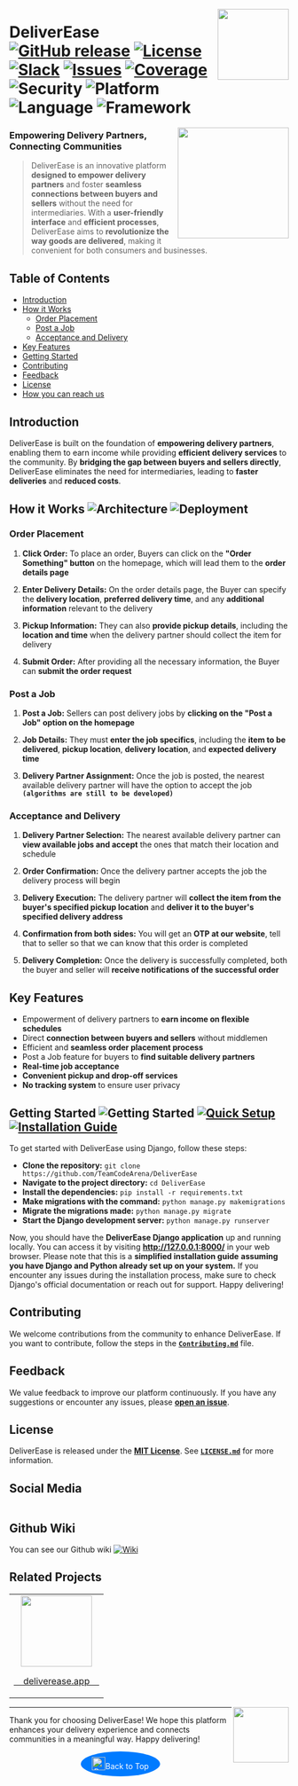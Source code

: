 <!-- Documentation start -->
<!-- Logo start -->
<img align="right" width="128" src="https://gcdnb.pbrd.co/images/nlDr0mgn0Nkp.png"></a>
<!-- Logo end -->
<a id="top"></a>
# DeliverEase [![GitHub release](https://img.shields.io/github/release/TeamCodeArena/DeliverEase.svg?style=flat-square)](https://github.com/TeamCodeArena/DeliverEase/releases)  [![License](https://img.shields.io/github/license/TeamCodeArena/DeliverEase.svg?style=flat-square)](https://opensource.org/licenses/MIT)  [![Slack](https://img.shields.io/badge/Slack-4A154B?style=flat&logo=slack&logoColor=white)](https://join.slack.com/t/deliverease-group/shared_invite/zt-20af47vjo-msHq~8~PRsmi3x5~rMzs7g) [![Issues](https://img.shields.io/github/issues/TeamCodeArena/DeliverEase.svg?style=flat-square)](https://github.com/TeamCodeArena/DeliverEase/issues) [![Coverage](https://img.shields.io/codecov/c/github/TeamCodeArena/DeliverEase.svg?style=flat-square)](https://codecov.io/gh/TeamCodeArena/DeliverEase) ![Security](https://img.shields.io/badge/Security-SSL-yellow?style=flat-square) ![Platform](https://img.shields.io/badge/Platform-Web-brightgreen?style=flat-square) ![Language](https://img.shields.io/badge/Language-Python%2C%20HTML%2C%20CSS%2C%20Shell%2C%20JavaScript-blue?style=flat-square) ![Framework](https://img.shields.io/badge/Framework-Django-orange?style=flat-square)
<img align="right" width="200" src="https://gcdnb.pbrd.co/images/UkjcafJdZxhy.png"></a>

### Empowering Delivery Partners, Connecting Communities
>DeliverEase is an innovative platform **designed to empower delivery partners** and foster **seamless connections between buyers and sellers** without the need for intermediaries. With a **user-friendly interface** and **efficient processes**, DeliverEase aims to **revolutionize the way goods are delivered**, making it convenient for both consumers and businesses.

## Table of Contents
- [Introduction](#introduction)
- [How it Works](#how-it-works)
  - [Order Placement](#order-placement)
  - [Post a Job](#post-a-job)
  - [Acceptance and Delivery](#acceptance-and-delivery)
- [Key Features](#key-features)
- [Getting Started](#getting-started)
- [Contributing](#contributing)
- [Feedback](#feedback)
- [License](#license)
- [How you can reach us](#social-media)



## Introduction
DeliverEase is built on the foundation of **empowering delivery partners**, enabling them to earn income while providing **efficient delivery services** to the community. By **bridging the gap between buyers and sellers directly**, DeliverEase eliminates the need for intermediaries, leading to **faster deliveries** and **reduced costs**.

## How it Works ![Architecture](https://img.shields.io/badge/Architecture-MVC-lightgrey?style=flat-square) ![Deployment](https://img.shields.io/badge/Deployment-Heroku-purple?style=flat-square)

### Order Placement 
1. **Click Order:** To place an order, Buyers can click on the **"Order Something" button** on the homepage, which will lead them to the **order details page**

2. **Enter Delivery Details:** On the order details page, the Buyer can specify the **delivery location**, **preferred delivery time**, and any **additional information** relevant to the delivery

3. **Pickup Information:** They can also **provide pickup details**, including the **location and time** when the delivery partner should collect the item for delivery

4. **Submit Order:** After providing all the necessary information, the Buyer can **submit the order request**

### Post a Job 
1. **Post a Job:** Sellers can post delivery jobs by **clicking on the "Post a Job" option on the homepage**

2. **Job Details:** They must **enter the job specifics**, including the **item to be delivered**, **pickup location**, **delivery location**, and **expected delivery time**

3. **Delivery Partner Assignment:** Once the job is posted, the nearest available delivery partner will have the option to accept the job **`(algorithms are still to be developed)`**

### Acceptance and Delivery 
1. **Delivery Partner Selection:** The nearest available delivery partner can **view available jobs and accept** the ones that match their location and schedule

2. **Order Confirmation:** Once the delivery partner accepts the job the delivery process will begin

3. **Delivery Execution:** The delivery partner will **collect the item from the buyer's specified pickup location** and **deliver it to the buyer's specified delivery address**

4. **Confirmation from both sides:** You will get an **OTP at our website**, tell that to seller so that we can know that this order is completed

5. **Delivery Completion:** Once the delivery is successfully completed, both the buyer and seller will **receive notifications of the successful order**

## Key Features
- Empowerment of delivery partners to **earn income on flexible schedules** 
- Direct **connection between buyers and sellers** without middlemen 
- Efficient and **seamless order placement process** 
- Post a Job feature for buyers to **find suitable delivery partners**
- **Real-time job acceptance** 
- **Convenient pickup and drop-off services**
- **No tracking system** to ensure user privacy 

## Getting Started ![Getting Started](https://img.shields.io/badge/Getting%20Started-Ready-blueviolet?style=flat-square) [![Quick Setup](https://img.shields.io/badge/Quick%20Setup-6%20Steps-success?style=flat-square)](#quick-setup) [![Installation Guide](https://img.shields.io/badge/Installation%20Guide-Easy-brightgreen?style=flat-square)](#installation-guide)
To get started with DeliverEase using Django, follow these steps:
- **Clone the repository:** `git clone https://github.com/TeamCodeArena/DeliverEase`
- **Navigate to the project directory:** `cd DeliverEase`
- **Install the dependencies:** `pip install -r requirements.txt`
- **Make migrations with the command:** `python manage.py makemigrations`
- **Migrate the migrations made:** `python manage.py migrate`
- **Start the Django development server:** `python manage.py runserver`

Now, you should have the **DeliverEase Django application** up and running locally. You can access it by visiting **http://127.0.0.1:8000/** in your web browser. 
Please note that this is a **simplified installation guide** **assuming you have Django and Python already set up on your system.** If you encounter any issues during the installation process, make sure to check Django's official documentation or reach out for support. Happy delivering!

## Contributing 
<!-- TODO: Link Contribiute.md -->
We welcome contributions from the community to enhance DeliverEase. If you want to contribute, follow the steps in the [**`Contributing.md`**](Contributing.md) file.

## Feedback 
We value feedback to improve our platform continuously. If you have any suggestions or encounter any issues, please [**open an issue**](https://github.com/TeamCodeArena/DeliverEase/issues).

## License 
<!-- TODO: Link LICENSE.md -->
DeliverEase is released under the [**MIT License**](https://opensource.org/licenses/MIT). 
See [**`LICENSE.md`**](LICENSE) for more information.


## Social Media
<a aria-label="Join the community on Slack" href="https://join.slack.com/t/deliverease-group/shared_invite/zt-20af47vjo-msHq~8~PRsmi3x5~rMzs7g" target="_blank">
    <img alt="" src="https://img.shields.io/badge/Join the community on Slack-4A154B?style=flat&logo=slack&logoColor=white">
</a>

## Github Wiki
You can see our Github wiki [![Wiki](https://img.shields.io/badge/Wiki-User_Docs-blue.svg?style=flat)](https://github.com/N3v1/DeliverEase/wiki)


## Related Projects
<table>
  <tr>
    <td align="center">
      <a href="https://github.com/TeamCodeArena/deliverease.app">
      <img src="https://user-images.githubusercontent.com/806104/193877051-c60d255d-0b6a-408c-bb21-6fabc5e0e60c.png" height="128">
      <p>&nbsp;&nbsp;&nbsp;&nbsp;deliverease.app&nbsp;&nbsp;&nbsp;&nbsp;</p>
      </a>
    </td>
  </tr>
</table>


<img align="right" width="100" src="https://gcdnb.pbrd.co/images/GbLnj1MXCQRu.jpg?o=1"></a>

---

Thank you for choosing DeliverEase! We hope this platform enhances your delivery experience and connects communities in a meaningful way. Happy delivering!

<div style="display: flex; flex-direction: column; align-items: center; text-align: center;">
  <a href="#top" style="text-decoration: none; background-color: #007BFF; color: white; display: inline-flex; align-items: center; justify-content: center; padding: 10px 20px; border-radius: 50%;">
    <img src="https://img.icons8.com/ios/50/FFFFFF/circled-chevron-up.png" alt="Back to Top" style="width: 24px; height: 24px;">
    <span style="margin-top: 8px;">Back to Top</span>
  </a>
</div>
<!-- Documentation end -->
